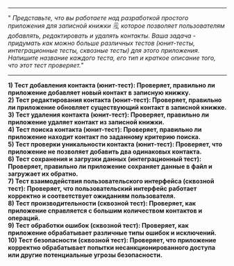 ___
 " _Представьте, что вы работаете над разработкой простого приложения для записной книжки 🗒, которое позволяет пользователям добавлять, редактировать и удалять контакты.
  Ваша задача - придумать как можно больше различных тестов (юнит-тесты, интеграционные тесты, сквозные тесты) для этого приложения.    
  Напишите название каждого теста, его тип и краткое описание того, что этот тест проверяет._"
___

**1) Тест добавления контакта (юнит-тест): Проверяет, правильно ли приложение добавляет новый контакт в записную книжку.**   
**2) Тест редактирования контакта (юнит-тест): Проверяет, правильно ли приложение обновляет существующий контакт в записной книжке.**   
**3) Тест удаления контакта (юнит-тест): Проверяет, правильно ли приложение удаляет контакт из записной книжки.**   
**4) Тест поиска контакта (юнит-тест): Проверяет, правильно ли приложение находит контакт по заданному критерию поиска.**   
**5) Тест проверки уникальности контакта (юнит-тест): Проверяет, что приложение не позволяет добавить два одинаковых контакта.**   
**6) Тест сохранения и загрузки данных (интеграционный тест): Проверяет, правильно ли приложение сохраняет данные в файл и загружает их обратно.**   
**7) Тест взаимодействия пользовательского интерфейса (сквозной тест): Проверяет, что пользовательский интерфейс работает корректно и соответствует ожиданиям пользователя.**   
**8) Тест производительности (сквозной тест): Проверяет, как приложение справляется с большим количеством контактов и операций.**   
**9) Тест обработки ошибок (сквозной тест): Проверяет, как приложение обрабатывает различные типы ошибок и исключений.**   
**10) Тест безопасности (сквозной тест): Проверяет, что приложение корректно обрабатывает попытки несанкционированного доступа или другие потенциальные угрозы безопасности.**   

